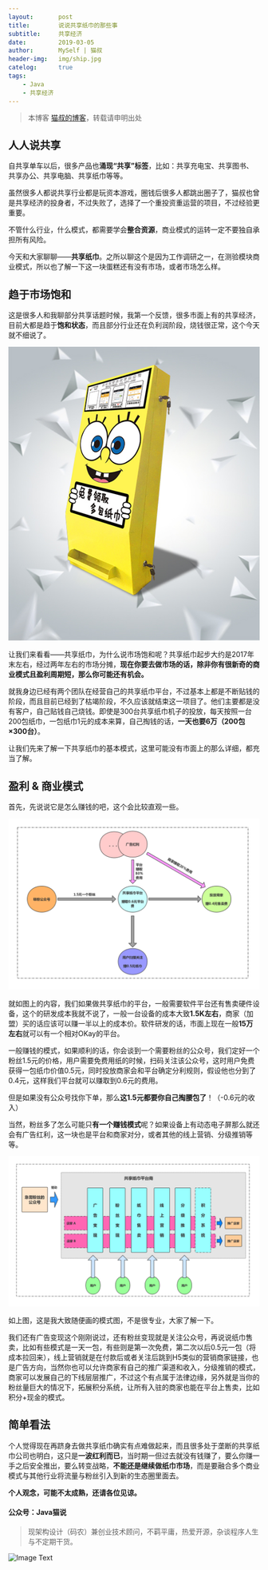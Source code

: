 ```yaml
---
layout:       post
title:        说说共享纸巾的那些事
subtitle:     共享经济
date:         2019-03-05
author:       MySelf | 猫叔
header-img:   img/ship.jpg
catelog:      true
tags:
    - Java
    - 共享经济
---
```


> 本博客 [猫叔的博客](https://unclecatmyself.github.io/)，转载请申明出处

## 人人说共享

自共享单车以后，很多产品也**涌现“共享”标签**，比如：共享充电宝、共享图书、共享办公、共享电脑、共享纸巾等等。

虽然很多人都说共享行业都是玩资本游戏，圈钱后很多人都跳出圈子了，猫叔也曾是共享经济的投身者，不过失败了，选择了一个重投资重运营的项目，不过经验更重要。

不管什么行业，什么模式，都需要学会**整合资源**，商业模式的运转一定不要独自承担所有风险。

今天和大家聊聊——**共享纸巾**。之所以聊这个是因为工作调研之一，在测验模块商业模式，所以也了解一下这一块蛋糕还有没有市场，或者市场怎么样。

## 趋于市场饱和

这是很多人和我聊部分共享话题时候，我第一个反馈，很多市面上有的共享经济，目前大都是趋于**饱和状态**，而且部分行业还在负利润阶段，烧钱很正常，这个今天就不细说了。

![Image](https://raw.githubusercontent.com/UncleCatMySelf/img-myself/master/img/write/%E5%85%B1%E4%BA%AB%E7%BA%B8%E5%B7%BE.jpg)

让我们来看看——共享纸巾，为什么说市场饱和呢？共享纸巾起步大约是2017年末左右，经过两年左右的市场分摊，**现在你要去做市场的话，除非你有很新奇的商业模式且盈利周期短，那么你可能还有机会。**

就我身边已经有两个团队在经营自己的共享纸巾平台，不过基本上都是不断贴钱的阶段，而且目前已经到了枯竭阶段，不久应该就结束这一项目了。他们主要都是没有客户，自己贴钱自己烧钱。即使是300台共享纸巾机子的投放，每天按照一台200包纸巾，一包纸巾1元的成本来算，自己掏钱的话，**一天也要6万（200包×300台）**。

让我们先来了解一下共享纸巾的基本模式，这里可能没有市面上的那么详细，都充当了解。

## 盈利 & 商业模式

首先，先说说它是怎么赚钱的吧，这个会比较直观一些。

![Image](https://raw.githubusercontent.com/UncleCatMySelf/img-myself/master/img/write/%E5%85%B1%E4%BA%AB%E7%BA%B8%E5%B7%BE%E7%9B%88%E5%88%A9%E6%A8%A1%E5%BC%8F.png)

就如图上的内容，我们如果做共享纸巾的平台，一般需要软件平台还有售卖硬件设备，这个的研发成本我就不说了，一般一台设备的成本大致**1.5K左右**，商家（加盟）买的话应该可以赚一半以上的成本价。软件研发的话，市面上现在一般**15万左右**就可以有一个相对OKay的平台。

一般赚钱的模式，如果顺利的话，你会谈到一个需要粉丝的公众号，我们定好一个粉丝1.5元的价格，用户需要免费用纸的时候，扫码关注该公众号，这时用户免费获得一包纸巾价值0.5元，同时投放商家会和平台确定分利规则，假设他也分到了0.4元，这样我们平台就可以赚取到0.6元的费用。

但是如果没有公众号找你下单，那么**这1.5元都要你自己掏腰包了**！（-0.6元的收入）

当然，粉丝多了怎么可能只**有一个赚钱模式**呢？如果设备上有动态电子屏那么就还会有广告红利，这一块也是平台和商家对分，或者其他的线上营销、分级推销等等。

![Image](https://raw.githubusercontent.com/UncleCatMySelf/img-myself/master/img/write/%E5%85%B1%E4%BA%AB%E7%BA%B8%E5%B7%BE%E5%95%86%E4%B8%9A%E6%A8%A1%E5%BC%8F.png)

如上图，这是我大致随便画的模式图，不是很专业，大家了解一下。

我们还有广告变现这个刚刚说过，还有粉丝变现就是关注公众号，再说说纸巾售卖，比如有些模式是一天一包，有些则是第一次免费，第二次以后0.5元一包（将成本拉回来），线上营销就是在付款后或者关注后跳到H5类似的营销商家链接，也是广告方向，当然你也可以允许商家有自己的推广渠道和收入，分级推销的模式，商家可以发展自己的下线层层推广，不过这个有点属于法律边缘，另外就是当你的粉丝量巨大的情况下，拓展积分系统，让所有入驻的商家也能在平台上售卖，比如积分+现金的模式。

## 简单看法

个人觉得现在再跻身去做共享纸巾确实有点难做起来，而且很多处于垄断的共享纸巾公司也明白，这只是**一波红利而已**，当时期一但过去就没有钱赚了，要么你赚一手之后安全推出，要么转变战略，**不能还是继续做纸巾市场**，而是要融合多个商业模式与其他行业将流量与粉丝引入到新的生态圈里面去。

**个人观念，可能不太成熟，还请各位见谅。**

#### 公众号：Java猫说

> 现架构设计（码农）兼创业技术顾问，不羁平庸，热爱开源，杂谈程序人生与不定期干货。

![Image Text](https://user-gold-cdn.xitu.io/2018/12/28/167f41f1a5729856?w=344&h=344&f=jpeg&s=8231)